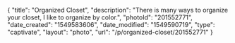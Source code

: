 {
    "title": "Organized Closet",
    "description": "There is many ways to organize your closet, I like to organize by color.",
    "photoId": "201552771",
    "date_created": "1549583606",
    "date_modified": "1549590719",
    "type": "captivate",
    "layout": "photo",
    "url": "\/p\/organized-closet\/201552771"
}